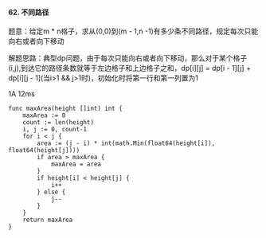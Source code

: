 #### 62. 不同路径
题意：给定m * n格子，求从(0,0)到(m - 1,n -1)有多少条不同路径，规定每次只能向右或者向下移动

解题思路：典型dp问题，由于每次只能向右或者向下移动，那么对于某个格子(i,j),到达它的路径条数就等于左边格子和上边格子之和，dp[i][j] = dp[i - 1][j] + dp[i][j - 1](当i>1 && j>1时)，初始化时将第一行和第一列置为1

1A 12ms

```
func maxArea(height []int) int {
	maxArea := 0
	count := len(height)
	i, j := 0, count-1
	for i < j {
		area := (j - i) * int(math.Min(float64(height[i]), float64(height[j])))
		if area > maxArea {
			maxArea = area
		}
		if height[i] < height[j] {
			i++
		} else {
			j--
		}
	}
	return maxArea
}
```